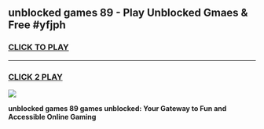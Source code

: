 
## unblocked games 89 - Play Unblocked Gmaes & Free #yfjph
<h3>
<a href="https://news.freeplayer.one?title=unblocked_games_89&ref=03M">CLICK TO PLAY</a></h3>
<hr>

<h3>
<a href="https://news.freeplayer.one?title=unblocked_games_89&ref=03M">CLICK 2 PLAY</a>
  
</h3>

<a href="https://news.freeplayer.one?title=unblocked_games_89&ref=03M"><img src="https://clearcache.store/games.png"></a>


**unblocked games 89 games unblocked: Your Gateway to Fun and Accessible Online Gaming**
